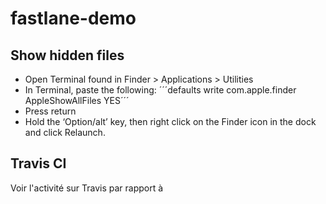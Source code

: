 # fastlane-demo

## Show hidden files

* Open Terminal found in Finder > Applications > Utilities
* In Terminal, paste the following: 
´´´defaults write com.apple.finder AppleShowAllFiles YES´´´
* Press return
* Hold the ‘Option/alt’ key, then right click on the Finder icon in the dock and click Relaunch.

## Travis CI

Voir l'activité sur Travis par rapport à 
